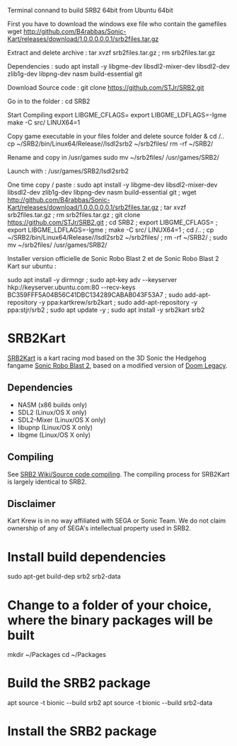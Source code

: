 Terminal connand to build SRB2 64bit from Ubuntu 64bit

First you have to download the windows exe file who contain the gamefiles
    wget http://github.com/B4rabbas/Sonic-Kart/releases/download/1.0.0.0.0.0.1/srb2files.tar.gz

Extract and delete archive :
    tar xvzf srb2files.tar.gz ; rm srb2files.tar.gz


Dependencies :
    sudo apt install -y libgme-dev libsdl2-mixer-dev libsdl2-dev zlib1g-dev libpng-dev nasm build-essential git


Download Source code :
    git clone https://github.com/STJr/SRB2.git

Go in to the folder :
    cd SRB2

Start Compiling
    export LIBGME_CFLAGS=
    export LIBGME_LDFLAGS=-lgme
    make -C src/ LINUX64=1

Copy game executable in your files folder and delete source folder & 
    cd /..
    cp ~/SRB2/bin/Linux64/Release//lsdl2srb2 ~/srb2files/
    rm -rf ~/SRB2/

Rename and copy in /usr/games
    sudo mv ~/srb2files/ /usr/games/SRB2/

Launch with :
    /usr/games/SRB2/lsdl2srb2


One time copy / paste :
    sudo apt install -y libgme-dev libsdl2-mixer-dev libsdl2-dev zlib1g-dev libpng-dev nasm build-essential git ; wget http://github.com/B4rabbas/Sonic-Kart/releases/download/1.0.0.0.0.0.1/srb2files.tar.gz ; tar xvzf srb2files.tar.gz ; rm srb2files.tar.gz ; git clone https://github.com/STJr/SRB2.git ; cd SRB2 ; export LIBGME_CFLAGS= ; export LIBGME_LDFLAGS=-lgme ; make -C src/ LINUX64=1 ; cd /.. ; cp ~/SRB2/bin/Linux64/Release//lsdl2srb2 ~/srb2files/ ; rm -rf ~/SRB2/ ; sudo mv ~/srb2files/ /usr/games/SRB2/












Installer version officielle de Sonic Robo Blast 2 et de Sonic Robo Blast 2 Kart sur ubuntu :

sudo apt install -y dirmngr ; sudo apt-key adv --keyserver hkp://keyserver.ubuntu.com:80 --recv-keys BC359FFF5A04B56C41DBC134289CABAB043F53A7 ; sudo add-apt-repository -y ppa:kartkrew/srb2kart ; sudo add-apt-repository -y ppa:stjr/srb2 ; sudo apt update -y ; sudo apt install -y srb2kart srb2

# SRB2Kart

[SRB2Kart](https://srb2.org/mods/) is a kart racing mod based on the 3D Sonic the Hedgehog fangame [Sonic Robo Blast 2](https://srb2.org/), based on a modified version of [Doom Legacy](http://doomlegacy.sourceforge.net/).

## Dependencies
- NASM (x86 builds only)
- SDL2 (Linux/OS X only)
- SDL2-Mixer (Linux/OS X only)
- libupnp (Linux/OS X only)
- libgme (Linux/OS X only)

## Compiling

See [SRB2 Wiki/Source code compiling](http://wiki.srb2.org/wiki/Source_code_compiling). The compiling process for SRB2Kart is largely identical to SRB2.

## Disclaimer
Kart Krew is in no way affiliated with SEGA or Sonic Team. We do not claim ownership of any of SEGA's intellectual property used in SRB2.



# Install build dependencies

sudo apt-get build-dep srb2 srb2-data

# Change to a folder of your choice, where the binary packages will be built

mkdir ~/Packages
cd ~/Packages

# Build the SRB2 package

apt source -t bionic --build srb2
apt source -t bionic --build srb2-data

# Install the SRB2 package
